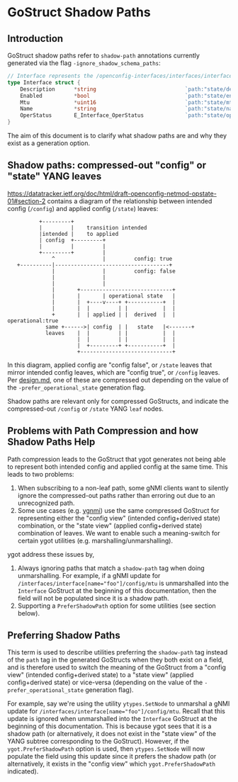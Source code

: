 # GoStruct Shadow Paths

## Introduction

GoStruct shadow paths refer to `shadow-path` annotations currently generated via
the flag `-ignore_shadow_schema_paths`:

```go
// Interface represents the /openconfig-interfaces/interfaces/interface YANG schema element.
type Interface struct {
    Description      *string                            `path:"state/description" module:"openconfig-interfaces/openconfig-interfaces" shadow-path:"config/description" shadow-module:"openconfig-interfaces/openconfig-interfaces"`
    Enabled          *bool                              `path:"state/enabled" module:"openconfig-interfaces/openconfig-interfaces" shadow-path:"config/enabled" shadow-module:"openconfig-interfaces/openconfig-interfaces"`
    Mtu              *uint16                            `path:"state/mtu" module:"openconfig-interfaces/openconfig-interfaces" shadow-path:"config/mtu" shadow-module:"openconfig-interfaces/openconfig-interfaces"`
    Name             *string                            `path:"state/name|name" module:"openconfig-interfaces/openconfig-interfaces|openconfig-interfaces" shadow-path:"config/name|name" shadow-module:"openconfig-interfaces/openconfig-interfaces|openconfig-interfaces"`
    OperStatus       E_Interface_OperStatus             `path:"state/oper-status" module:"openconfig-interfaces/openconfig-interfaces"`
}
```

The aim of this document is to clarify what shadow paths are and why they exist
as a generation option.

## Shadow paths: compressed-out "config" or "state" YANG leaves

https://datatracker.ietf.org/doc/html/draft-openconfig-netmod-opstate-01#section-2
contains a diagram of the relationship between intended config (`/config`) and
applied config (`/state`) leaves:

```
          +---------+
          |         |    transition intended
          |intended |    to applied
          | config  +---------+
          |         |         |
          +---------+         |
              ^               |         config: true
   +----------|------------------------------------+
              |               |         config: false
              |               |
              |               |
              |       +-----------------------------+
              |       |       | operational state   |
              |       |  +----v----+ +-----------+  |
              |       |  |         | |           |  |
              +       |  | applied | |  derived  |  |   operational:true
            same +------>| config  | |   state   |<-------+
            leaves    |  |         | |           |  |
                      |  |         | |           |  |
                      |  +---------+ +-----------+  |
                      +-----------------------------+
```

In this diagram, applied config are "config false", or `/state` leaves that
mirror intended config leaves, which are "config true", or `/config` leaves. Per
[design.md](design.md#openconfig-path-compression), one of these are compressed
out depending on the value of the `-prefer_operational_state` generation flag.

Shadow paths are relevant only for compressed GoStructs, and indicate the
compressed-out `/config` or `/state` YANG `leaf` nodes.

## Problems with Path Compression and how Shadow Paths Help

Path compression leads to the GoStruct that ygot generates not being able to represent both intended
config and applied config at the same time. This leads to two problems:

1.  When subscribing to a non-leaf path, some gNMI clients want to silently
    ignore the compressed-out paths rather than erroring out due to an
    unrecognized path.
2.  Some use cases (e.g. [ygnmi](https://github.com/openconfig/ygnmi#queries))
    use the same compressed GoStruct for representing either the "config view"
    (intended config+derived state) combination, or the "state view" (applied
    config+derived state) combination of leaves. We want to enable such a
    meaning-switch for certain ygot utilities (e.g. marshalling/unmarshalling).

ygot address these issues by,

1.  Always ignoring paths that match a `shadow-path` tag when doing
    unmarshalling. For example, if a gNMI update for
    `/interfaces/interface[name="foo"]/config/mtu` is unmarshalled into the
    `Interface` GoStruct at the beginning of this documentation, then the field
    will not be populated since it is a shadow path.
2.  Supporting a `PreferShadowPath` option for some utilities (see section
    below).

## Preferring Shadow Paths

This term is used to describe utilities preferring the `shadow-path` tag instead
of the `path` tag in the generated GoStructs when they both exist on a field,
and is therefore used to switch the meaning of the GoStruct from a "config view"
(intended config+derived state) to a "state view" (applied config+derived state)
or vice-versa (depending on the value of the `-prefer_operational_state`
generation flag).

For example, say we're using the utility `ytypes.SetNode` to unmarshal a gNMI
update for `/interfaces/interface[name="foo"]/config/mtu`. Recall that this
update is ignored when unmarshalled into the `Interface` GoStruct at the
beginning of this documentation. This is because ygot sees that it is a shadow
path (or alternatively, it does not exist in the "state view" of the YANG
subtree corresponding to the GoStruct). However, if the `ygot.PreferShadowPath`
option is used, then `ytypes.SetNode` will now populate the field using this
update since it prefers the shadow path (or alternatively, it exists in the
"config view" which `ygot.PreferShadowPath` indicated).
